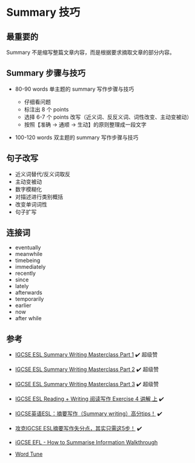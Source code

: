 # Summary 技巧

## 最重要的
Summary 不是缩写整篇文章内容，而是根据要求摘取文章的部分内容。

## Summary 步骤与技巧
- 80-90 words 单主题的 summary 写作步骤与技巧
  - 仔细看问题
  - 标注出 8 个 points
  - 选择 6-7 个 points 改写（近义词、反反义词、词性改变、主动变被动）
  - 按照【准确 -> 通顺 -> 生动】的原则整理成一段文字

- 100-120 words 双主题的 summary 写作步骤与技巧

## 句子改写
- 近义词替代/反义词取反
- 主动变被动
- 数字模糊化
- 对描述进行类别概括
- 改变单词词性
- 句子扩写

## 连接词
- eventually
- meanwhile
- timebeing
- immediately
- recently
- since
- lately
- afterwards
- temporarily
- earlier
- now
- after while
  
## 参考
- [IGCSE ESL Summary Writing Masterclass Part 1](https://www.youtube.com/watch?v=U-4unKyv66M) ✔️ 超级赞
- [IGCSE ESL Summary Writing Masterclass Part 2](https://www.youtube.com/watch?v=XyHrowIYyXQ) ✔️ 超级赞
- [IGCSE ESL Summary Writing Masterclass Part 3](https://www.youtube.com/watch?v=UCAJ0gNDG_g) ✔️ 超级赞

- [IGCSE ESL Reading + Writing 阅读写作 Exercise 4 讲解 上](https://www.bilibili.com/video/BV1Jj411F7QA/) ✔️
- [IGCSE英语ESL：摘要写作（Summary writing）高分tips！](https://zhuanlan.zhihu.com/p/411481045) ✔️
- [攻克IGCSE ESL摘要写作失分点，其实只需这5步！](https://www.sohu.com/a/605749199_113707) ✔️
- [iGCSE EFL - How to Summarise Information Walkthrough](https://www.youtube.com/watch?v=FjctFImqC4M)
- [Word Tune](https://app.wordtune.com/)
